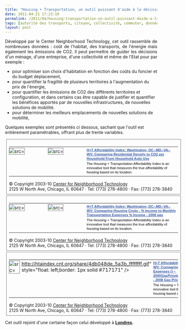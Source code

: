 ```yaml
---
title: "Housing + Transportation, un outil puissant d'aide à la décision pour les ménages, les collectivités, les entreprises"
date: 2011-04-21 17:23:19
permalink: /2011/04/housing-transportation-un-outil-puissant-daide-a-la-decision-pour-les-menages-les-collectivites-les.html
tags: [autorité des transports, citoyen, collectivité, commuter, données réelles, Efficacité énergétique, externalité, management de la mobilité]
layout: post
---
```


<p style="text-align: justify">Développé par le Center Neighborhood Technology, cet outil rassemble de nombreuses données : coût de l'habitat, des transports, de l'énergie mais également les émissions de CO2. Il peut permettre de guider les décisions d'un ménage, d'une entreprise, d'une collectivité et même de l'Etat pour par exemple :</p> <ul> <li>pour optimiser son choix d'habitation en fonction des coûts du foncier et du budget déplacement,</li> <li>pour quantifier la fragilité de plusieurs territoires à l'augmentation du prix de l'énergie,</li> <li>pour quantifier les émissions de CO2 des différents territoires et configuration, et dans certains cas être capable de justifier et quantifier les bénéfices apportés par de nouvelles infrastructures, de nouvelles solutions de mobilité.</li> <li>pour déterminer les meilleurs emplacements de nouvelles solutions de mobilité, </li> </ul> <p>Quelques exemples sont présentés ci dessous, sachant que l'outil est entièrement paramétrables, offrant plus de trente variables. </p>  <!--more-->   <div style="margin: 4px;padding: 8px;border: 1px solid #717171;width: 560px"> <table border="0"> <tbody> <tr> <td style="width: 124px;padding: 3px 6px 3px 0;vertical-align: top;text-align: left"><a href="http://htaindex.cnt.org/mapping_tool.php?thumb1=share/4db046f7_5b5a_ffffffff.gif&thumb2=share/4db046f7_5689_ffffffff.gif#region=Washington%2C%20DC--MD--VA--WV&theme_menu=1&layer1=5&layer2=32&center_lat=38.893837922&center_lng=-77.0165516898&lat_min=38.4717566461&lat_max=39.3134256512&lng_min=-77.5572558514&lng_max=-76.4758475282&scale=7&zone=18S&stat_type=stat_pop" target="_blank"><img alt=" src="http://htaindex.cnt.org/share/4db046f7_5b5a_ffffffff.gif" style="float: left;border: 1px solid #717171" /></a></td> <td style="width: 124px;padding: 3px 6px 3px 0;vertical-align: top;text-align: left"><a href="http://htaindex.cnt.org/mapping_tool.php?thumb1=share/4db046f7_5b5a_ffffffff.gif&thumb2=share/4db046f7_5689_ffffffff.gif#region=Washington%2C%20DC--MD--VA--WV&theme_menu=1&layer1=5&layer2=32&center_lat=38.893837922&center_lng=-77.0165516898&lat_min=38.4717566461&lat_max=39.3134256512&lng_min=-77.5572558514&lng_max=-76.4758475282&scale=7&zone=18S&stat_type=stat_pop" target="_blank"><img alt=" src="http://htaindex.cnt.org/share/4db046f7_5689_ffffffff.gif" style="float: left;border: 1px solid #717171" /></a></td> <td style="width: 300px;margin: 0;padding: 3px 6px 3px 0;font: normal 11.5px/14px Arial, Helvetica, sans-serif;color: #fff;vertical-align: top;text-align: left"> <h4 style="margin: 0"><a href="http://htaindex.cnt.org/mapping_tool.php?thumb1=share/4db046f7_5b5a_ffffffff.gif&thumb2=share/4db046f7_5689_ffffffff.gif#region=Washington%2C%20DC--MD--VA--WV&theme_menu=1&layer1=5&layer2=32&center_lat=38.893837922&center_lng=-77.0165516898&lat_min=38.4717566461&lat_max=39.3134256512&lng_min=-77.5572558514&lng_max=-76.4758475282&scale=7&zone=18S&stat_type=stat_pop" style="color: #3256a2" target="_blank">H+T Affordability Index: Washington, DC--MD--VA--WV: Comparing Residential Density to CO2 per Household From Household Auto Use</a></h4> <div style="color: #000000;margin: 3px 0">The Housing + Transportation Affordability Index is an innovative tool that measures the true affordability of housing based on its location.</div> </td> </tr> </tbody> </table> <div>© Copyright 2003-10 <a href="http://www.cnt.org/">Center for Neighborhood Technology</a> <br />2125 W North Ave, Chicago, IL 60647 · Tel: (773) 278-4800 · Fax: (773) 278-3840</div> </div> <div style="margin: 4px;padding: 8px;border: 1px solid #717171;width: 560px"> <table border="0"> <tbody> <tr> <td style="width: 124px;padding: 3px 6px 3px 0;vertical-align: top;text-align: left"><a href="http://htaindex.cnt.org/mapping_tool.php?thumb1=share/4db04898_5b5a_ffffffff.gif&thumb2=share/4db04898_55fa_ffffffff.gif#region=Washington%2C%20DC--MD--VA--WV&theme_menu=1&layer1=23&layer2=30&center_lat=38.893837922&center_lng=-77.0165516898&lat_min=38.4717566461&lat_max=39.3134256512&lng_min=-77.5572558514&lng_max=-76.4758475282&scale=7&zone=18S&stat_type=stat_pop" target="_blank"><img alt=" src="http://htaindex.cnt.org/share/4db04898_5b5a_ffffffff.gif" style="float: left;border: 1px solid #717171" /></a></td> <td style="width: 124px;padding: 3px 6px 3px 0;vertical-align: top;text-align: left"><a href="http://htaindex.cnt.org/mapping_tool.php?thumb1=share/4db04898_5b5a_ffffffff.gif&thumb2=share/4db04898_55fa_ffffffff.gif#region=Washington%2C%20DC--MD--VA--WV&theme_menu=1&layer1=23&layer2=30&center_lat=38.893837922&center_lng=-77.0165516898&lat_min=38.4717566461&lat_max=39.3134256512&lng_min=-77.5572558514&lng_max=-76.4758475282&scale=7&zone=18S&stat_type=stat_pop" target="_blank"><img alt=" src="http://htaindex.cnt.org/share/4db04898_55fa_ffffffff.gif" style="float: left;border: 1px solid #717171" /></a></td> <td style="width: 300px;margin: 0;padding: 3px 6px 3px 0;font: normal 11.5px/14px Arial, Helvetica, sans-serif;color: #fff;vertical-align: top;text-align: left"> <h4 style="margin: 0"><a href="http://htaindex.cnt.org/mapping_tool.php?thumb1=share/4db04898_5b5a_ffffffff.gif&thumb2=share/4db04898_55fa_ffffffff.gif#region=Washington%2C%20DC--MD--VA--WV&theme_menu=1&layer1=23&layer2=30&center_lat=38.893837922&center_lng=-77.0165516898&lat_min=38.4717566461&lat_max=39.3134256512&lng_min=-77.5572558514&lng_max=-76.4758475282&scale=7&zone=18S&stat_type=stat_pop" style="color: #3256a2" target="_blank">H+T Affordability Index: Washington, DC--MD--VA--WV: Comparing Housing Costs - % Income to Monthly Transportation Expenses % Income - 2008 gas</a></h4> <div style="color: #000000;margin: 3px 0">The Housing + Transportation Affordability Index is an innovative tool that measures the true affordability of housing based on its location.</div> </td> </tr> </tbody> </table> <div>© Copyright 2003-10 <a href="http://www.cnt.org/">Center for Neighborhood Technology</a> <br />2125 W North Ave, Chicago, IL 60647 · Tel: (773) 278-4800 · Fax: (773) 278-3840</div> </div> <div style="margin: 4px;padding: 8px;border: 1px solid #717171;width: 560px"> <table border="0"> <tbody> <tr> <td style="width: 124px;padding: 3px 6px 3px 0;vertical-align: top;text-align: left"><a href="http://htaindex.cnt.org/mapping_tool.php?thumb1=share/4db048de_5b73_ffffffff.gif&thumb2=share/4db048de_5a3b_ffffffff.gif#region=Washington%2C%20DC--MD--VA--WV&theme_menu=2&layer1=25&layer2=26&center_lat=38.893837922&center_lng=-77.0165516898&lat_min=38.4717566461&lat_max=39.3134256512&lng_min=-77.5572558514&lng_max=-76.4758475282&scale=7&zone=18S&stat_type=stat_pop" target="_blank"><img alt=" src="http://htaindex.cnt.org/share/4db048de_5b73_ffffffff.gif" style="float: left;border: 1px solid #717171" /></a></td> <td style="width: 124px;padding: 3px 6px 3px 0;vertical-align: top;text-align: left"><a href="http://htaindex.cnt.org/mapping_tool.php?thumb1=share/4db048de_5b73_ffffffff.gif&thumb2=share/4db048de_5a3b_ffffffff.gif#region=Washington%2C%20DC--MD--VA--WV&theme_menu=2&laye

r1=25&layer2=26&center_lat=38.893837922&center_lng=-77.0165516898&lat_min=38.4717566461&lat_max=39.3134256512&lng_min=-77.5572558514&lng_max=-76.4758475282&scale=7&zone=18S&stat_type=stat_pop" target="_blank"><img alt=" src="http://htaindex.cnt.org/share/4db048de_5a3b_ffffffff.gif" style="float: left;border: 1px solid #717171" /></a></td> <td style="width: 300px;margin: 0;padding: 3px 6px 3px 0;font: normal 11.5px/14px Arial, Helvetica, sans-serif;color: #fff;vertical-align: top;text-align: left"> <h4 style="margin: 0"><a href="http://htaindex.cnt.org/mapping_tool.php?thumb1=share/4db048de_5b73_ffffffff.gif&thumb2=share/4db048de_5a3b_ffffffff.gif#region=Washington%2C%20DC--MD--VA--WV&theme_menu=2&layer1=25&layer2=26&center_lat=38.893837922&center_lng=-77.0165516898&lat_min=38.4717566461&lat_max=39.3134256512&lng_min=-77.5572558514&lng_max=-76.4758475282&scale=7&zone=18S&stat_type=stat_pop" style="color: #3256a2" target="_blank">H+T Affordability Index: Washington, DC--MD--VA--WV: Comparing Annual Household Gasoline Expenses ($) - 2000 Gas Price to Annual Household Gasoline Expenses ($) - 2008 Gas Price</a></h4> <div style="color: #000000;margin: 3px 0">The Housing + Transportation Affordability Index is an innovative tool that measures the true affordability of housing based on its location.</div> </td> </tr> </tbody> </table> <div>© Copyright 2003-10 <a href="http://www.cnt.org/">Center for Neighborhood Technology</a> <br />2125 W North Ave, Chicago, IL 60647 · Tel: (773) 278-4800 · Fax: (773) 278-3840</div> </div> <p style="text-align: justify">Cet outil rejoint d'une certaine façon celui développé à <strong><a href="http://www.mysociety.org/2007/more-travel-maps/morehousing" target="_blank">Londres</a>.</strong></p>
